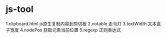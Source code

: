 # js-tool

1.clipboard.html js原生复制内容到剪切板
2.notable 走马灯
3.textWidth 文本盒子宽度
4.nodePos 获取元素当前位置
5.regexp 正则表达式

